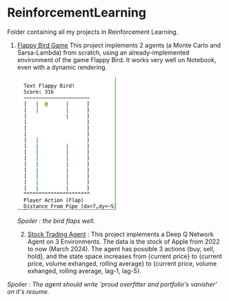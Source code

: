 # ReinforcementLearning
Folder containing all my projects in Reinforcement Learning.


1. [Flappy Bird Game](https://github.com/omeurer/ReinforcementLearning/blob/main/FlappyBird_RL.ipynb)
   This project implements 2 agents (a Monte Carlo and Sarsa-Lambda) from scratch, using an already-implemented environment of the game Flappy Bird.
   It works very well on Notebook, even with a dynamic rendering. 

   ![](https://github.com/omeurer/ReinforcementLearning/blob/main/expected_sarsa_infinite_play.gif)
   
   
   *Spoiler : the bird flaps well.*

   2. [Stock Trading Agent](https://github.com/omeurer/ReinforcementLearning/blob/main/STOCK_PREDICTION_RL_PROJECT.ipynb) : This project implements a Deep Q Network Agent on 3 Environments. The data is the stock of Apple from 2022 to now (March 2024).
      The agent has possible 3 actions {buy, sell, hold}, and the state space increases from {current price} to {current price, volume exhanged, rolling average} to {current price, volume exhanged, rolling average, lag-1, lag-5}.
      
*Spoiler : The agent should write 'proud overfitter and portfolio's vanisher' on it's resume.*
